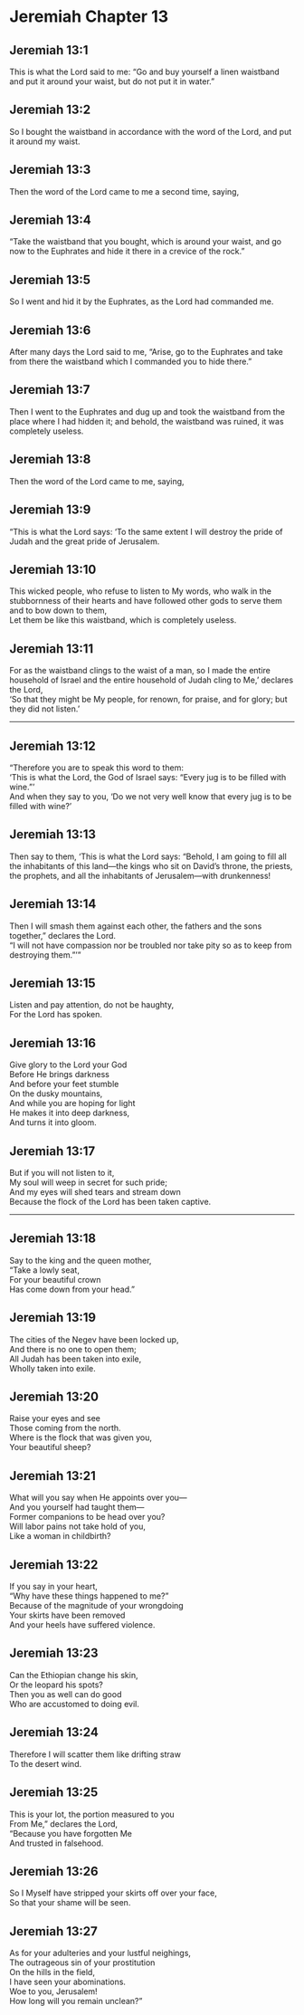 # Jeremiah Chapter 13

## Jeremiah 13:1  
This is what the Lord said to me: “Go and buy yourself a linen waistband and put it around your waist, but do not put it in water.”

## Jeremiah 13:2  
So I bought the waistband in accordance with the word of the Lord, and put it around my waist.

## Jeremiah 13:3  
Then the word of the Lord came to me a second time, saying,

## Jeremiah 13:4  
“Take the waistband that you bought, which is around your waist, and go now to the Euphrates and hide it there in a crevice of the rock.”

## Jeremiah 13:5  
So I went and hid it by the Euphrates, as the Lord had commanded me.

## Jeremiah 13:6  
After many days the Lord said to me, “Arise, go to the Euphrates and take from there the waistband which I commanded you to hide there.”

## Jeremiah 13:7  
Then I went to the Euphrates and dug up and took the waistband from the place where I had hidden it; and behold, the waistband was ruined, it was completely useless.

## Jeremiah 13:8  
Then the word of the Lord came to me, saying,

## Jeremiah 13:9  
“This is what the Lord says: ‘To the same extent I will destroy the pride of Judah and the great pride of Jerusalem.

## Jeremiah 13:10  
This wicked people, who refuse to listen to My words, who walk in the stubbornness of their hearts and have followed other gods to serve them and to bow down to them,  
Let them be like this waistband, which is completely useless.

## Jeremiah 13:11  
For as the waistband clings to the waist of a man, so I made the entire household of Israel and the entire household of Judah cling to Me,’ declares the Lord,  
‘So that they might be My people, for renown, for praise, and for glory; but they did not listen.’

---

## Jeremiah 13:12  
“Therefore you are to speak this word to them:  
‘This is what the Lord, the God of Israel says: “Every jug is to be filled with wine.”’  
And when they say to you, ‘Do we not very well know that every jug is to be filled with wine?’

## Jeremiah 13:13  
Then say to them, ‘This is what the Lord says: “Behold, I am going to fill all the inhabitants of this land—the kings who sit on David’s throne, the priests, the prophets, and all the inhabitants of Jerusalem—with drunkenness!

## Jeremiah 13:14  
Then I will smash them against each other, the fathers and the sons together,” declares the Lord.  
“I will not have compassion nor be troubled nor take pity so as to keep from destroying them.”’”

## Jeremiah 13:15  
Listen and pay attention, do not be haughty,  
For the Lord has spoken.

## Jeremiah 13:16  
Give glory to the Lord your God  
Before He brings darkness  
And before your feet stumble  
On the dusky mountains,  
And while you are hoping for light  
He makes it into deep darkness,  
And turns it into gloom.

## Jeremiah 13:17  
But if you will not listen to it,  
My soul will weep in secret for such pride;  
And my eyes will shed tears and stream down  
Because the flock of the Lord has been taken captive.

---

## Jeremiah 13:18  
Say to the king and the queen mother,  
“Take a lowly seat,  
For your beautiful crown  
Has come down from your head.”

## Jeremiah 13:19  
The cities of the Negev have been locked up,  
And there is no one to open them;  
All Judah has been taken into exile,  
Wholly taken into exile.

## Jeremiah 13:20  
Raise your eyes and see  
Those coming from the north.  
Where is the flock that was given you,  
Your beautiful sheep?

## Jeremiah 13:21  
What will you say when He appoints over you—  
And you yourself had taught them—  
Former companions to be head over you?  
Will labor pains not take hold of you,  
Like a woman in childbirth?

## Jeremiah 13:22  
If you say in your heart,  
“Why have these things happened to me?”  
Because of the magnitude of your wrongdoing  
Your skirts have been removed  
And your heels have suffered violence.

## Jeremiah 13:23  
Can the Ethiopian change his skin,  
Or the leopard his spots?  
Then you as well can do good  
Who are accustomed to doing evil.

## Jeremiah 13:24  
Therefore I will scatter them like drifting straw  
To the desert wind.

## Jeremiah 13:25  
This is your lot, the portion measured to you  
From Me,” declares the Lord,  
“Because you have forgotten Me  
And trusted in falsehood.

## Jeremiah 13:26  
So I Myself have stripped your skirts off over your face,  
So that your shame will be seen.

## Jeremiah 13:27  
As for your adulteries and your lustful neighings,  
The outrageous sin of your prostitution  
On the hills in the field,  
I have seen your abominations.  
Woe to you, Jerusalem!  
How long will you remain unclean?”

